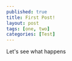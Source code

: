 ```yaml
---
published: true
title: First Post!
layout: post
tags: [one, two]
categories: [Test]
---
```

Let's see what happens